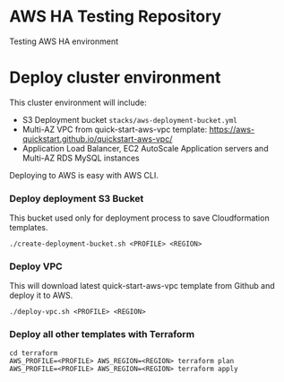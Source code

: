 # AWS HA Testing Repository

Testing AWS HA environment

# Deploy cluster environment

This cluster environment will include:

* S3 Deployment bucket `stacks/aws-deployment-bucket.yml`
* Multi-AZ VPC from quick-start-aws-vpc template: https://aws-quickstart.github.io/quickstart-aws-vpc/
* Application Load Balancer, EC2 AutoScale Application servers and Multi-AZ RDS MySQL instances

Deploying to AWS is easy with AWS CLI. 

### Deploy deployment S3 Bucket

This bucket used only for deployment process to save Cloudformation templates.

```
./create-deployment-bucket.sh <PROFILE> <REGION>
```

### Deploy VPC

This will download latest quick-start-aws-vpc template from Github and deploy it to AWS.

```
./deploy-vpc.sh <PROFILE> <REGION>
```

### Deploy all other templates with Terraform

```
cd terraform
AWS_PROFILE=<PROFILE> AWS_REGION=<REGION> terraform plan
AWS_PROFILE=<PROFILE> AWS_REGION=<REGION> terraform apply
```